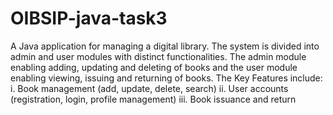 # OIBSIP-java-task3
A Java application for managing a digital library.
The system is divided into admin and user modules with distinct functionalities. The admin module enabling adding, updating and deleting of books and the user module enabling viewing, issuing and returning of books. 
The Key Features include: 
i. Book management (add, update, delete, search)
ii. User accounts (registration, login, profile management)
iii. Book issuance and return
